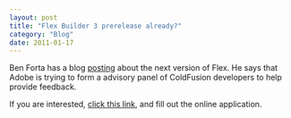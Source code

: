 ```yaml
---
layout: post
title: "Flex Builder 3 prerelease already?"
category: "Blog"
date: 2011-01-17
---
```



Ben Forta has a blog [posting](http://www.forta.com/blog/index.cfm/2007/1/23/Your-Chance-To-Weigh-In-On-The-Future-Of-Flex) about the next version of Flex. He says that Adobe is trying to form a advisory panel of ColdFusion developers to help provide feedback.

If you are interested, [click this link](https://prerelease.adobe.com/callout/default.html?callid=90D54BEDFD134F6D886F50C5DF830AB2), and fill out the online application.